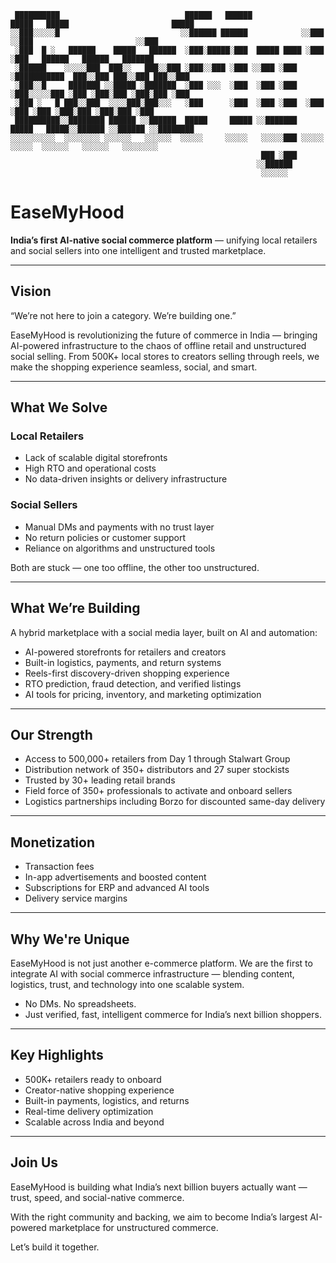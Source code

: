 ```
 ██████████                            ██████   ██████            █████   █████                       █████
░░███░░░░░█                           ░░██████ ██████            ░░███   ░░███                       ░░███ 
 ░███  █ ░   ██████    █████   ██████  ░███░█████░███  █████ ████ ░███    ░███   ██████   ██████   ███████ 
 ░██████    ░░░░░███  ███░░   ███░░███ ░███░░███ ░███ ░░███ ░███  ░███████████  ███░░███ ███░░███ ███░░███ 
 ░███░░█     ███████ ░░█████ ░███████  ░███ ░░░  ░███  ░███ ░███  ░███░░░░░███ ░███ ░███░███ ░███░███ ░███ 
 ░███ ░   █ ███░░███  ░░░░███░███░░░   ░███      ░███  ░███ ░███  ░███    ░███ ░███ ░███░███ ░███░███ ░███ 
 ██████████░░████████ ██████ ░░██████  █████     █████ ░░███████  █████   █████░░██████ ░░██████ ░░████████
░░░░░░░░░░  ░░░░░░░░ ░░░░░░   ░░░░░░  ░░░░░     ░░░░░   ░░░░░███ ░░░░░   ░░░░░  ░░░░░░   ░░░░░░   ░░░░░░░░ 
                                                        ███ ░███                                           
                                                       ░░██████                                            
                                                        ░░░░░░
```


# EaseMyHood

**India’s first AI-native social commerce platform** — unifying local retailers and social sellers into one intelligent and trusted marketplace.

---

## Vision

“We’re not here to join a category. We’re building one.”

EaseMyHood is revolutionizing the future of commerce in India — bringing AI-powered infrastructure to the chaos of offline retail and unstructured social selling. From 500K+ local stores to creators selling through reels, we make the shopping experience seamless, social, and smart.

---

## What We Solve

### Local Retailers

- Lack of scalable digital storefronts
- High RTO and operational costs
- No data-driven insights or delivery infrastructure

### Social Sellers

- Manual DMs and payments with no trust layer
- No return policies or customer support
- Reliance on algorithms and unstructured tools

Both are stuck — one too offline, the other too unstructured.

---

## What We’re Building

A hybrid marketplace with a social media layer, built on AI and automation:

- AI-powered storefronts for retailers and creators
- Built-in logistics, payments, and return systems
- Reels-first discovery-driven shopping experience
- RTO prediction, fraud detection, and verified listings
- AI tools for pricing, inventory, and marketing optimization

---

## Our Strength

- Access to 500,000+ retailers from Day 1 through Stalwart Group
- Distribution network of 350+ distributors and 27 super stockists
- Trusted by 30+ leading retail brands
- Field force of 350+ professionals to activate and onboard sellers
- Logistics partnerships including Borzo for discounted same-day delivery

---

## Monetization

- Transaction fees
- In-app advertisements and boosted content
- Subscriptions for ERP and advanced AI tools
- Delivery service margins

---

## Why We're Unique

EaseMyHood is not just another e-commerce platform. We are the first to integrate AI with social commerce infrastructure — blending content, logistics, trust, and technology into one scalable system.

- No DMs. No spreadsheets.
- Just verified, fast, intelligent commerce for India’s next billion shoppers.

---

## Key Highlights

- 500K+ retailers ready to onboard
- Creator-native shopping experience
- Built-in payments, logistics, and returns
- Real-time delivery optimization
- Scalable across India and beyond

---

## Join Us

EaseMyHood is building what India’s next billion buyers actually want — trust, speed, and social-native commerce.

With the right community and backing, we aim to become India’s largest AI-powered marketplace for unstructured commerce.

Let’s build it together.
